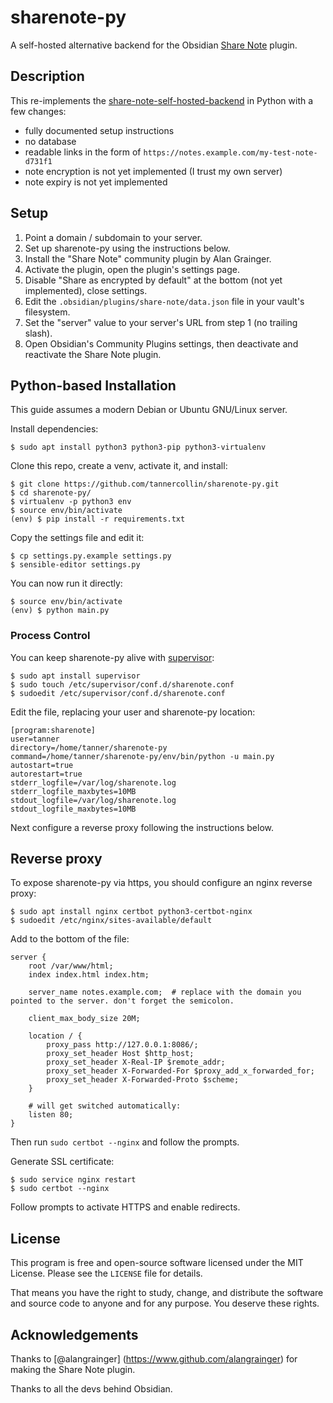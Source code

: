 # sharenote-py

A self-hosted alternative backend for the Obsidian [Share Note](https://github.com/alangrainger/share-note) plugin.

## Description

This re-implements the [share-note-self-hosted-backend](https://github.com/alangrainger/share-note-self-hosted-backend) in Python with a few changes:
- fully documented setup instructions
- no database
- readable links in the form of `https://notes.example.com/my-test-note-d731f1`
- note encryption is not yet implemented (I trust my own server)
- note expiry is not yet implemented

## Setup

1. Point a domain / subdomain to your server.
2. Set up sharenote-py using the instructions below.
3. Install the "Share Note" community plugin by Alan Grainger.
4. Activate the plugin, open the plugin's settings page.
5. Disable "Share as encrypted by default" at the bottom (not yet implemented), close settings.
6. Edit the `.obsidian/plugins/share-note/data.json` file in your vault's filesystem.
7. Set the "server" value to your server's URL from step 1 (no trailing slash).
8. Open Obsidian's Community Plugins settings, then deactivate and reactivate the Share Note plugin.


## Python-based Installation

This guide assumes a modern Debian or Ubuntu GNU/Linux server.

Install dependencies:
```text
$ sudo apt install python3 python3-pip python3-virtualenv
```

Clone this repo, create a venv, activate it, and install:
```text
$ git clone https://github.com/tannercollin/sharenote-py.git
$ cd sharenote-py/
$ virtualenv -p python3 env
$ source env/bin/activate
(env) $ pip install -r requirements.txt
```

Copy the settings file and edit it:
```text
$ cp settings.py.example settings.py
$ sensible-editor settings.py
```

You can now run it directly:
```text
$ source env/bin/activate
(env) $ python main.py
```

### Process Control

You can keep sharenote-py alive with [supervisor](https://pypi.org/project/supervisor/):

```text
$ sudo apt install supervisor
$ sudo touch /etc/supervisor/conf.d/sharenote.conf
$ sudoedit /etc/supervisor/conf.d/sharenote.conf
```

Edit the file, replacing your user and sharenote-py location:

```text
[program:sharenote]
user=tanner
directory=/home/tanner/sharenote-py
command=/home/tanner/sharenote-py/env/bin/python -u main.py
autostart=true
autorestart=true
stderr_logfile=/var/log/sharenote.log
stderr_logfile_maxbytes=10MB
stdout_logfile=/var/log/sharenote.log
stdout_logfile_maxbytes=10MB
```

Next configure a reverse proxy following the instructions below.

## Reverse proxy

To expose sharenote-py via https, you should configure an nginx reverse proxy:

```text
$ sudo apt install nginx certbot python3-certbot-nginx
$ sudoedit /etc/nginx/sites-available/default
```

Add to the bottom of the file:

```text
server {
    root /var/www/html;
    index index.html index.htm;

    server_name notes.example.com;  # replace with the domain you pointed to the server. don't forget the semicolon.

    client_max_body_size 20M;

    location / {
        proxy_pass http://127.0.0.1:8086/;
        proxy_set_header Host $http_host;
        proxy_set_header X-Real-IP $remote_addr;
        proxy_set_header X-Forwarded-For $proxy_add_x_forwarded_for;
        proxy_set_header X-Forwarded-Proto $scheme;
    }

	# will get switched automatically:
	listen 80;
}
```

Then run `sudo certbot --nginx` and follow the prompts.

Generate SSL certificate:

```text
$ sudo service nginx restart
$ sudo certbot --nginx
```

Follow prompts to activate HTTPS and enable redirects.

## License

This program is free and open-source software licensed under the MIT License. Please see the `LICENSE` file for details.

That means you have the right to study, change, and distribute the software and source code to anyone and for any purpose. You deserve these rights.

## Acknowledgements

Thanks to [@alangrainger] (https://www.github.com/alangrainger) for making the Share Note plugin.

Thanks to all the devs behind Obsidian.

